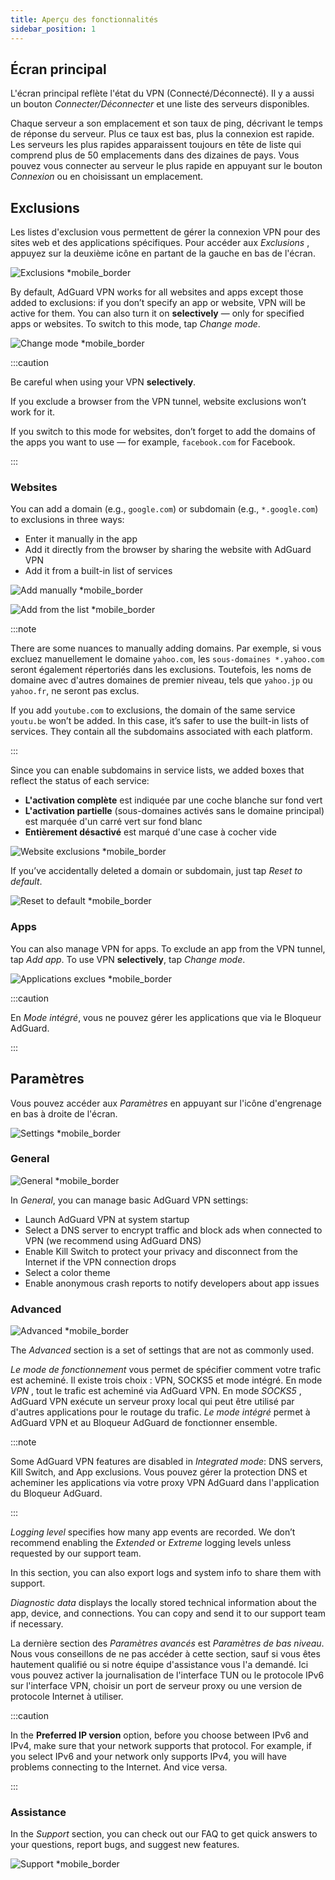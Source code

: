 ```yaml
---
title: Aperçu des fonctionnalités
sidebar_position: 1
---
```


## Écran principal

L'écran principal reflète l'état du VPN (Connecté/Déconnecté). Il y a aussi un bouton *Connecter/Déconnecter* et une liste des serveurs disponibles.

Chaque serveur a son emplacement et son taux de ping, décrivant le temps de réponse du serveur. Plus ce taux est bas, plus la connexion est rapide. Les serveurs les plus rapides apparaissent toujours en tête de liste qui comprend plus de 50 emplacements dans des dizaines de pays. Vous pouvez vous connecter au serveur le plus rapide en appuyant sur le bouton *Connexion* ou en choisissant un emplacement.

## Exclusions

Les listes d'exclusion vous permettent de gérer la connexion VPN pour des sites web et des applications spécifiques. Pour accéder aux *Exclusions* , appuyez sur la deuxième icône en partant de la gauche en bas de l'écran.

![Exclusions *mobile_border](https://cdn.adguard-vpn.com/content/kb/vpn/android/exclusions.jpg)

By default, AdGuard VPN works for all websites and apps except those added to exclusions: if you don’t specify an app or website, VPN will be active for them. You can also turn it on **selectively** — only for specified apps or websites. To switch to this mode, tap *Change mode*.

![Change mode *mobile_border](https://cdn.adguard-vpn.com/content/kb/vpn/android/change_mode.jpg)

:::caution

Be careful when using your VPN **selectively**.

If you exclude a browser from the VPN tunnel, website exclusions won’t work for it.

If you switch to this mode for websites, don’t forget to add the domains of the apps you want to use — for example, `facebook.com` for Facebook.

:::

### Websites

You can add a domain (e.g., `google.com`) or subdomain (e.g., `*.google.com`) to exclusions in three ways:

- Enter it manually in the app
- Add it directly from the browser by sharing the website with AdGuard VPN
- Add it from a built-in list of services

![Add manually *mobile_border](https://cdn.adguard-vpn.com/content/kb/vpn/android/manually.jpg)

![Add from the list *mobile_border](https://cdn.adguard-vpn.com/content/kb/vpn/android/from_list.jpg)

:::note

There are some nuances to manually adding domains. Par exemple, si vous excluez manuellement le domaine `yahoo.com`, les `sous-domaines *.yahoo.com` seront également répertoriés dans les exclusions. Toutefois, les noms de domaine avec d'autres domaines de premier niveau, tels que `yahoo.jp` ou `yahoo.fr`, ne seront pas exclus.

If you add `youtube.com` to exclusions, the domain of the same service `youtu.be` won’t be added. In this case, it’s safer to use the built-in lists of services. They contain all the subdomains associated with each platform.

:::

Since you can enable subdomains in service lists, we added boxes that reflect the status of each service:

- **L'activation complète** est indiquée par une coche blanche sur fond vert
- **L'activation partielle** (sous-domaines activés sans le domaine principal) est marquée d'un carré vert sur fond blanc
- **Entièrement désactivé** est marqué d'une case à cocher vide

![Website exclusions *mobile_border](https://cdn.adguard-vpn.com/content/kb/vpn/android/websites.png)

If you’ve accidentally deleted a domain or subdomain, just tap *Reset to default*.

![Reset to default *mobile_border](https://cdn.adguard-vpn.com/content/kb/vpn/android/reset.jpg)

### Apps

You can also manage VPN for apps. To exclude an app from the VPN tunnel, tap *Add app*. To use VPN **selectively**, tap *Change mode*.

![Applications exclues *mobile_border](https://cdn.adguard-vpn.com/content/kb/vpn/android/apps.jpg)

:::caution

En *Mode intégré*, vous ne pouvez gérer les applications que via le Bloqueur AdGuard.

:::

## Paramètres

Vous pouvez accéder aux *Paramètres* en appuyant sur l'icône d'engrenage en bas à droite de l'écran.

![Settings *mobile_border](https://cdn.adguard-vpn.com/content/kb/vpn/android/settings.jpg)

### General

![General *mobile_border](https://cdn.adguard-vpn.com/content/kb/vpn/android/general.jpg)

In *General*, you can manage basic AdGuard VPN settings:

- Launch AdGuard VPN at system startup
- Select a DNS server to encrypt traffic and block ads when connected to VPN (we recommend using AdGuard DNS)
- Enable Kill Switch to protect your privacy and disconnect from the Internet if the VPN connection drops
- Select a color theme
- Enable anonymous crash reports to notify developers about app issues

### Advanced

![Advanced *mobile_border](https://cdn.adguard-vpn.com/content/kb/vpn/android/advanced.png)

The *Advanced* section is a set of settings that are not as commonly used.

*Le mode de fonctionnement* vous permet de spécifier comment votre trafic est acheminé. Il existe trois choix : VPN, SOCKS5 et mode intégré. En mode *VPN* , tout le trafic est acheminé via AdGuard VPN. En mode *SOCKS5* , AdGuard VPN exécute un serveur proxy local qui peut être utilisé par d'autres applications pour le routage du trafic. *Le mode intégré* permet à AdGuard VPN et au Bloqueur AdGuard de fonctionner ensemble.

:::note

Some AdGuard VPN features are disabled in *Integrated mode*: DNS servers, Kill Switch, and App exclusions. Vous pouvez gérer la protection DNS et acheminer les applications via votre proxy VPN AdGuard dans l'application du Bloqueur AdGuard.

:::

*Logging level* specifies how many app events are recorded. We don’t recommend enabling the *Extended* or *Extreme* logging levels unless requested by our support team.

In this section, you can also export logs and system info to share them with support.

*Diagnostic data* displays the locally stored technical information about the app, device, and connections. You can copy and send it to our support team if necessary.

La dernière section des *Paramètres avancés* est *Paramètres de bas niveau*. Nous vous conseillons de ne pas accéder à cette section, sauf si vous êtes hautement qualifié ou si notre équipe d'assistance vous l'a demandé. Ici vous pouvez activer la journalisation de l'interface TUN ou le protocole IPv6 sur l'interface VPN, choisir un port de serveur proxy ou une version de protocole Internet à utiliser.

:::caution

In the **Preferred IP version** option, before you choose between IPv6 and IPv4, make sure that your network supports that protocol. For example, if you select IPv6 and your network only supports IPv4, you will have problems connecting to the Internet. And vice versa.

:::

### Assistance

In the *Support* section, you can check out our FAQ to get quick answers to your questions, report bugs, and suggest new features.

![Support *mobile_border](https://cdn.adguard-vpn.com/content/kb/vpn/android/support.jpg)
